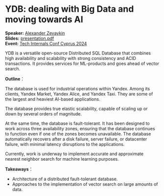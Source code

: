 # YDB: dealing with Big Data and moving towards AI

**Speaker:** [Alexander Zevaykin](https://www.linkedin.com/in/alexander-zevaykin-6bb8162bb)\
**Slides:** [presentation.pdf](presentation.pdf)\
**Event:** [Tech Internals Conf Cyprus 2024](https://qcon.infoq.cn/2024/beijing/presentation/5807)

YDB is a versatile open-source Distributed SQL Database that combines high availability and scalability with strong consistency and ACID transactions. It provides services for ML-products and goes ahead of vector search.

**Outline**：

The database is used for industrial operations within Yandex. Among its clients, Yandex Market, Yandex Alice, and Yandex Taxi. They are some of the largest and heaviest AI-based applications.

The database provides true elastic scalability, capable of scaling up or down by several orders of magnitude.

At the same time, the database is fault-tolerant. It has been designed to work across three availability zones, ensuring that the database continues to function even if one of the zones becomes unavailable. The database automatically recovers after a disk failure, server failure, or datacenter failure, with minimal latency disruptions to the applications.

Currently, work is underway to implement accurate and approximate nearest neighbor search for machine learning purposes.

**Takeaways**：

* Architecture of a distributed fault-tolerant database.
* Approaches to the implementation of vector search on large amounts of data.